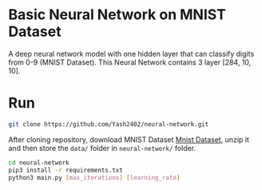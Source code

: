# Basic Neural Network on MNIST Dataset
A deep neural network model with one hidden layer that can classify digits from 0-9 (MNIST Dataset). This Neural Network contains 3 layer [284, 10, 10].

# Run
```bash
git clone https://github.com/Yash2402/neural-network.git
```
After cloning repository, download MNIST Dataset [Mnist Dataset](https://drive.google.com/drive/folders/1pYPgCPVr3MCSMz_lUHxfwzbWViPNnaON?usp=share_link), unzip it and then store the ```data/``` folder in ```neural-network/``` folder.
```bash
cd neural-network
pip3 install -r requirements.txt
python3 main.py [max_iterations] [learning_rate]
```
